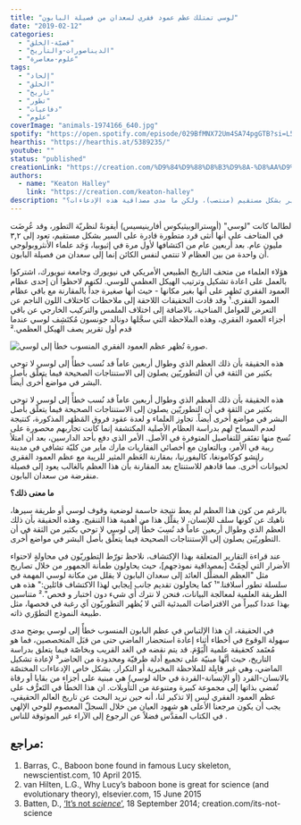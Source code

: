 ```yaml
---
title: "لوسي تمتلك عظم عمود فقري لسعدان من فصيلة البابون"
date: "2019-02-12"
categories:
  - "قضيّة-الخلق"
  - "الديناصورات-والتأريخ"
  - "علوم-معاصرة"
tags:
  - "إلحاد"
  - "الخلق"
  - "تاريخ"
  - "تطور"
  - "دفاعيات"
  - "علوم"
coverImage: "animals-1974166_640.jpg"
spotify: "https://open.spotify.com/episode/029BfMNX72Um4SA74pgGTB?si=L55NC8YFSImvGKe9lXay-w"
hearthis: "https://hearthis.at/5389235/"
youtube: ""
status: "published"
creationLink: "https://creation.com/%D9%84%D9%88%D8%B3%D9%8A-%D8%AA%D9%85%D8%AA%D9%84%D9%83-%D8%B9%D9%85%D9%88%D8%AF-%D9%81%D9%82%D8%B1%D9%8A-%D9%84%D8%B3%D8%B9%D8%AF%D8%A7%D9%86-%D8%A7%D9%84%D8%A8%D8%A7%D8%A8%D9%88%D9%86"
authors:
  - name: "Keaton Halley"
    link: "https://creation.com/keaton-halley"
description: "لوسي هي أيقونة التطور حيث أنها تُعتبر حلقة وصل كونها قادرة على السير بشكل مستقيم (منتصب)، ولكن ما مدى مصداقية هذه الإدعاءات؟"
---
```


لطالما كانت "لوسي" (أوسترالوبيثيكوس أفارينيسيس) أيقونةً لنظريّة التطور، وقد عُرِضَت في المتاحف على أنها أُنثى قرد متطورة قادرة على السير بشكل مستقيم، تعود إلى ٣,٢ مليون عام. بعد أربعين عام من اكتشافها لأول مرة في إثيوبيا، وَجَد علماء الأنثروبولوجي أن واحدة من بين العظام لا تنتمي لنفس الكائن إنما إلى سعدان من فصيلة البابون.

هؤلاء العلماء من متحف التاريخ الطبيعي الأمريكي في نيويورك وجامعة نيويورك، اشتركوا بالعمل على اعادة تشكيل وترتيب الهيكل العظمي للوسي. لكنهم لاحظوا أن إحدى عظام العمود الفقري تَظهر على أنها بغير مكانها - حيث أنها صغيرة جداً بالمقارنة مع باقي عظام العمود الفقري.¹ وقد قادت التحقيقات اللاحقة إلى ملاحظات كاختلاف اللون الناجم عن التعرض للعوامل المناخية، بالاضافة إلى اختلاف الملمس والتركيب الخارجي عن باقي أجزاء العمود الفقري، وهذه الملاحظة التي سجَّلها دونالد جونسون مُكتَشِف لوسي عندما قدم أول تقرير يصف الهيكل العظمي.²

![صورة تُظهر عظم العمود الفقري المنسوب خطأً إلى لوسي.](lucy-e1555580819939.jpg)

هذه الحقيقة بأن ذلك العظم الذي وطوال أربعين عاماً قد نُسب خطأً إلى لوسي لا توحي بكثير من الثقة في أن التطوريّين يصلون إلى الاستنتاجات الصحيحة فيما يتعلّق بأصل البشر في مواضع أُخرى أيضاً.

هذه الحقيقة بأن ذلك العظم الذي وطوال أربعين عاماً قد نُسب خطأً إلى لوسي لا توحي بكثير من الثقة في أن التطوريّين يصلون إلى الاستنتاجات الصحيحة فيما يتعلّق بأصل البشر في مواضع أُخرى أيضاً. تجاوز العلماء و لعدة عقود فروق المَظهَر المذكورة، كنتيجة لعدم السماح لهم بدراسة العظام الأصلية المكتشفة إنما كانت تجاربهم محصورة على نُسخ منها تفتَقر للتفاصيل المتوفرة في الأصل. الأمر الذي دفع بأحد الدارسين، بعد أن امتلأ ريبة في الأمر، وبالتعاون مع أخصائي الفقاريات مارك ماير من كليّة تشافي في مدينة رانشو كوكامونغا، كاليفورنيا، بمقارنة العَظم المثير للريبة مع عظم العمود الفقري لحيوانات أُخرى. مما قادهم للاستنتاج بعد المقارنة بأن هذا العظم بالغالب يعود إلى فصيلة منقرضة من سعدان البابون.

**ما معنى ذلك؟**

بالرغم من كون هذا العظم لم يعط نتيجة حاسمة لوضعية وقوف لوسي أو طريقة سيرها، ناهيك عن كونها سلف للإنسان، لا يقلّل هذا من أهمية هذا التنقيح. وهذه الحقيقة بأن ذلك العظم الذي وطوال أربعين عاماً قد نُسِبَ خطأً إلى لوسي لا توحي بكثير من الثقة في أن التطوريّين يصلون إلى الإستنتاجات الصحيحة فيما يتعلَّق بأصل البشر في مواضع أُخرى.

عند قراءة التقارير المتعلقة بهذا الإكتشاف، نلاحظ تورّط التطوريّون في محاولةٍ لاحتواء الأضرار التي لَحِقَتْ \[بمصداقية نموذجهم\]، حيث يحاولون طمأنة الجمهور من خلال تصاريح مثل "العظم المضلِّل العائد إلى سعدان البابون لا يقلل من مكانة لوسي المهمة في سلسلة تطور أسلافنا."¹ كما يحاولون تقديم جانب إيجابي لهذا الاكتشاف قائلين:" هذه هي الطريقة العلمية لمعالجة البيانات، فنحن لا نترك أَي شيء دون اختبار و فحص".² متناسين بهذا عددا كبيراً من الافتراضات المبدئية التي لا يُظهر التطوريّون اَي رغبة في فحصها، مثل طبيعة النموذج التطوّري ذاته.

في الحقيقة، ان هذا الإلتباس في عظم البابون المنسوب خطأً إلى لوسي يوضح مدى سهولة الوقوع في أخطاء أثناء إعادة استحضار الماضي حتى من قبَل المتخصصين، فما هو مُعتَمد كحقيقة علمية الْيَوْمَ. قد يتم نقضه في الغد القريب وبخاصّة فيما يتعلق بدراسة التاريخ، حيث أنَّها مبنيّة على تجميع أدلة ظرفيّة ومحدودة من الحاضر³ لإعادة تشكيل الماضي، وهي غير قابِلة للملاحظة المخبرية أو التكرار. بشكل خاص الإدعاءات المختصّة بالانسان-القرد (أو الإنسانة-القردة في حالة لوسي) هي مبنية على أجزاء من بقايا أو رفاة تُفضي بذاتها إلى مجموعة كبيرة ومتنوعة من التأويلات. ان هذا الخطأ في التَعرُّف على عظم العمود الفقري ليس إلا تذكير لنا، أنه حين نريد البحث عن تاريخ العالم الحقيقي، يجب أن يكون مرجعنا الأعلى هو شهود العيان من خلال السجلّ المعصوم للوحي الإلهي في الكتاب المقدَّس فضلاً عن الرجوع إلى الآراء غير الموثوقة للناس .

## مراجع:  

1. Barras, C., Baboon bone found in famous Lucy skeleton, newscientist.com, 10 April 2015.
2. van Hilten, L.G., Why Lucy’s baboon bone is great for science (and evolutionary theory), elsevier.com, 15 June 2015
3. Batten, D., [‘It’s not *science*’](https://creation.com/its-not-science), 18 September 2014; creation.com/its-not-science
